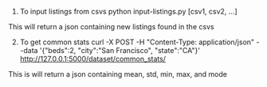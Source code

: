 1) To input listings from csvs
python input-listings.py [csv1, csv2, ...]

This will return a json containing new listings found in the csvs

2) To get common stats
curl -X POST  -H "Content-Type: application/json" --data '{"beds":2, "city":"San Francisco", "state":"CA"}' http://127.0.0.1:5000/dataset/common_stats/

This is will return a json containing mean, std, min, max, and mode
